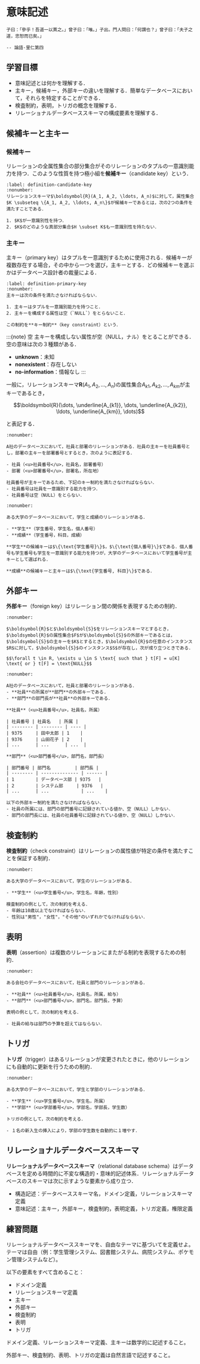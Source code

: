 # 意味記述

```{epigraph}
子曰：「參乎！吾道一以貫之。」曾子曰：「唯。」子出。門人問曰：「何謂也？」曾子曰：「夫子之道，忠恕而已矣。」

-- 論語·里仁第四
```

## 学習目標
- 意味記述とは何かを理解する．
- 主キー，候補キー，外部キーの違いを理解する．簡単なデータベースにおいて，それらを特定することができる．
- 検査制約，表明，トリガの概念を理解する．
- リレーショナルデータベーススキーマの構成要素を理解する．

## 候補キーと主キー
 
### 候補キー

リレーションの全属性集合の部分集合がそのリレーションのタプルの一意識別能力を持つ．このような性質を持つ極小組を**候補キー**（candidate key）という．

````{prf:definition}
:label: definition-candidate-key
:nonumber:
リレーションスキーマ$\boldsymbol{R}(A_1, A_2, \ldots, A_n)$に対して，属性集合$K \subseteq \{A_1, A_2, \ldots, A_n\}$が候補キーであるとは，次の2つの条件を満たすことである．

1. $K$が一意識別性を持つ．
2. $K$のどのような真部分集合$H \subset K$も一意識別性を持たない．

````

### 主キー

主キー（primary key）はタプルを一意識別するために使用される．候補キーが複数存在する場合，その中から一つを選び，主キーとする．どの候補キーを選ぶかはデータベース設計者の裁量による．

````{prf:definition}
:label: definition-primary-key
:nonumber:
主キーは次の条件を満たさなければならない．

1. 主キーはタプルを一意識別能力を持つこと．
2. 主キーを構成する属性は空（`NULL`）をとらないこと．

この制約を**キー制約**（key constraint）という．
````

:::{note} 空
主キーを構成しない属性が空（NULL，ナル）をとることができる．空の意味は次の３種類がある．

- **unknown**：未知
- **nonexistent**：存在しない
- **no-information**：情報なし
:::

一般に，リレーションスキーマ$\boldsymbol{R}(A_1, A_2, \ldots, A_n)$の属性集合${A_{k1}, A_{k2}, \ldots, A_{km}}$が主キーであるとき，

$$\boldsymbol{R}(\dots, \underline{A_{k1}}, \dots, \underline{A_{k2}}, \ldots, \underline{A_{km}}, \dots)$$

と表記する．

````{prf:example}
:nonumber:

A社のデータベースにおいて，社員と部署のリレーションがある．社員の主キーを社員番号とし，部署の主キーを部署番号とするとき，次のように表記する．

- 社員（<u>社員番号</u>，社員名，部署番号）
- 部署（<u>部署番号</u>，部署名，所在地）

社員番号が主キーであるため、下記のキー制約を満たさなければならない．
- 社員番号は社員を一意識別する能力を持つ．
- 社員番号は空（NULL）をとらない．
````

````{prf:example}
:nonumber:

ある大学のデータベースにおいて，学生と成績のリレーションがある．

- **学生**（学生番号，学生名，個人番号）
- **成績**（学生番号，科目，成績）

**学生**の候補キーは$\{\text{学生番号}\}$，$\{\text{個人番号}\}$である．個人番号も学生番号も学生を一意識別する能力を持つが，大学のデータベースにおいて学生番号が主キーとして選ばれる．

**成績**の候補キーと主キーは$\{\text{学生番号, 科目}\}$である．
````

## 外部キー

**外部キー**（foreign key）はリレーション間の関係を表現するための制約．

````{prf:definition}
:nonumber:

$\boldsymbol{R}$と$\boldsymbol{S}$をリレーションスキーマとするとき，$\boldsymbol{R}$の属性集合$F$が$\boldsymbol{S}$の外部キーであるとは，$\boldsymbol{S}$の主キーを$K$とするとき，$\boldsymbol{R}$の任意のインスタンス$R$に対して，$\boldsymbol{S}$のインスタンス$S$が存在し，次が成り立つときである．

$$\forall t \in R, \exists u \in S \text{ such that } t[F] = u[K] \text{ or } t[F] = \text{NULL}$$
````

````{prf:example}
:nonumber:

A社のデータベースにおいて，社員と部署のリレーションがある．
- **社員**の所属が**部門**の外部キーである.
- **部門**の部門長が**社員**の外部キーである．

**社員**（<u>社員番号</u>，社員名，所属）

| 社員番号 | 社員名   | 所属 |
| -------- | -------- | ---- |
| 9375     | 田中太郎 | 1    |
| 9376     | 山田花子 | 2    |
| ...      | ...      | ...  |

**部門**（<u>部門番号</u>，部門名，部門長）

| 部門番号 | 部門名         | 部門長 |
| -------- | -------------- | ------ |
| 1        | データベース部 | 9375   |
| 2        | システム部     | 9376   |
| ...      | ...            | ...    |

以下の外部キー制約を満たさなければならない．
- 社員の所属には、部門の部門番号に記録されている値か、空（NULL）しかない．
- 部門の部門長には、社員の社員番号に記録されている値か、空（NULL）しかない．
````

## 検査制約

**検査制約**（check constraint）はリレーションの属性値が特定の条件を満たすことを保証する制約．

````{prf:example}
:nonumber:

ある大学のデータベースにおいて，学生のリレーションがある．

- **学生**（<u>学生番号</u>，学生名，年齢，性別）

検査制約の例として，次の制約を考える．
- 年齢は10歳以上でなければならない．
- 性別は"男性"，"女性"，"その他"のいずれかでなければならない．
````


## 表明

**表明**（assertion）は複数のリレーションにまたがる制約を表現するための制約．

````{prf:example}
:nonumber:

ある会社のデータベースにおいて，社員と部門のリレーションがある．

- **社員**（<u>社員番号</u>，社員名，所属，給与）
- **部門**（<u>部門番号</u>，部門名，部門長，予算）

表明の例として，次の制約を考える．

- 社員の給与は部門の予算を超えてはならない．
````

## トリガ

**トリガ**（trigger）はあるリレーションが変更されたときに，他のリレーションにも自動的に更新を行うための制約．


````{prf:example}
:nonumber:

ある大学のデータベースにおいて，学生と学部のリレーションがある．

- **学生**（<u>学生番号</u>，学生名，所属）
- **学部**（<u>学部番号</u>，学部名，学部長，学生数）

トリガの例として，次の制約を考える．

- １名の新入生の挿入により，学部の学生数を自動的に１増やす．
````

## リレーショナルデータベーススキーマ

**リレーショナルデータベーススキーマ**（relational database schema）はデータベースを定める時間的に不変な構造的・意味的記述体系．リレーショナルデータベースのスキーマは次に示すような要素から成り立つ．

- 構造記述：データベーススキーマ名，ドメイン定義，リレーションスキーマ定義
- 意味記述：主キー，外部キー，検査制約，表明定義，トリガ定義，権限定義


## 練習問題

リレーショナルデータベーススキーマを、自由なテーマに基づいてを定義せよ。
テーマは自由（例：学生管理システム、図書館システム、病院システム、ポケモン管理システムなど）。

以下の要素をすべて含めること：
- ドメイン定義
- リレーションスキーマ定義
- 主キー
- 外部キー
- 検査制約
- 表明
- トリガ

ドメイン定義、リレーションスキーマ定義、主キーは数学的に記述すること。

外部キー、検査制約、表明、トリガの定義は自然言語で記述すること。
